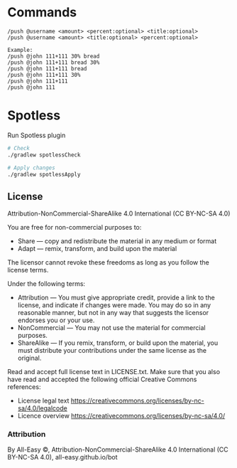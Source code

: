 # Commands

```
/push @username <amount> <percent:optional> <title:optional>
/push @username <amount> <title:optional> <percent:optional>

Example:
/push @john 111+111 30% bread
/push @john 111+111 bread 30%
/push @john 111+111 bread
/push @john 111+111 30%
/push @john 111+111
/push @john 111
```

# Spotless

Run Spotless plugin

```bash
# Check
./gradlew spotlessCheck

# Apply changes
./gradlew spotlessApply
```


## License

Attribution-NonCommercial-ShareAlike 4.0 International (CC BY-NC-SA 4.0)

You are free for non-commercial purposes to:

- Share — copy and redistribute the material in any medium or format
- Adapt — remix, transform, and build upon the material

The licensor cannot revoke these freedoms as long as you follow the license terms.

Under the following terms:

- Attribution — You must give appropriate credit, provide a link to the license, and indicate if changes were made. You
  may do so in any reasonable manner, but not in any way that suggests the licensor endorses you or your use.
- NonCommercial — You may not use the material for commercial purposes.
- ShareAlike — If you remix, transform, or build upon the material, you must distribute your contributions under the
  same license as the original.

Read and accept full license text in LICENSE.txt. Make sure that you also have read and accepted the following official
Creative Commons references:

- License legal text https://creativecommons.org/licenses/by-nc-sa/4.0/legalcode
- Licence overview https://creativecommons.org/licenses/by-nc-sa/4.0/

### Attribution

By All-Easy ©, Attribution-NonCommercial-ShareAlike 4.0 International (CC BY-NC-SA 4.0), all-easy.github.io/bot
